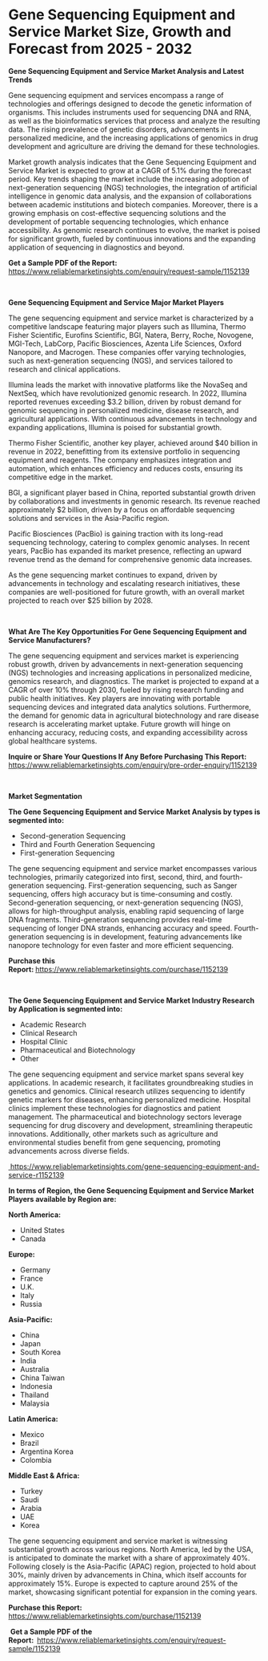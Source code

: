 <p><h1>Gene Sequencing Equipment and Service Market Size, Growth and Forecast from 2025 - 2032</h1></p><p><strong>Gene Sequencing Equipment and Service Market Analysis and Latest Trends</strong></p>
<p><p>Gene sequencing equipment and services encompass a range of technologies and offerings designed to decode the genetic information of organisms. This includes instruments used for sequencing DNA and RNA, as well as the bioinformatics services that process and analyze the resulting data. The rising prevalence of genetic disorders, advancements in personalized medicine, and the increasing applications of genomics in drug development and agriculture are driving the demand for these technologies.</p><p>Market growth analysis indicates that the Gene Sequencing Equipment and Service Market is expected to grow at a CAGR of 5.1% during the forecast period. Key trends shaping the market include the increasing adoption of next-generation sequencing (NGS) technologies, the integration of artificial intelligence in genomic data analysis, and the expansion of collaborations between academic institutions and biotech companies. Moreover, there is a growing emphasis on cost-effective sequencing solutions and the development of portable sequencing technologies, which enhance accessibility. As genomic research continues to evolve, the market is poised for significant growth, fueled by continuous innovations and the expanding application of sequencing in diagnostics and beyond.</p></p>
<p><strong>Get a Sample PDF of the Report:&nbsp;</strong> <a href="https://www.reliablemarketinsights.com/enquiry/request-sample/1152139?utm_campaign=3040&utm_medium=2&utm_source=Github&utm_content=ia&utm_term=13042025&utm_id=gene-sequencing-equipment-and-service">https://www.reliablemarketinsights.com/enquiry/request-sample/1152139</a></p>
<p>&nbsp;</p>
<p><strong>Gene Sequencing Equipment and Service Major Market Players</strong></p>
<p><p>The gene sequencing equipment and service market is characterized by a competitive landscape featuring major players such as Illumina, Thermo Fisher Scientific, Eurofins Scientific, BGI, Natera, Berry, Roche, Novogene, MGI-Tech, LabCorp, Pacific Biosciences, Azenta Life Sciences, Oxford Nanopore, and Macrogen. These companies offer varying technologies, such as next-generation sequencing (NGS), and services tailored to research and clinical applications.</p><p>Illumina leads the market with innovative platforms like the NovaSeq and NextSeq, which have revolutionized genomic research. In 2022, Illumina reported revenues exceeding $3.2 billion, driven by robust demand for genomic sequencing in personalized medicine, disease research, and agricultural applications. With continuous advancements in technology and expanding applications, Illumina is poised for substantial growth.</p><p>Thermo Fisher Scientific, another key player, achieved around $40 billion in revenue in 2022, benefitting from its extensive portfolio in sequencing equipment and reagents. The company emphasizes integration and automation, which enhances efficiency and reduces costs, ensuring its competitive edge in the market.</p><p>BGI, a significant player based in China, reported substantial growth driven by collaborations and investments in genomic research. Its revenue reached approximately $2 billion, driven by a focus on affordable sequencing solutions and services in the Asia-Pacific region.</p><p>Pacific Biosciences (PacBio) is gaining traction with its long-read sequencing technology, catering to complex genomic analyses. In recent years, PacBio has expanded its market presence, reflecting an upward revenue trend as the demand for comprehensive genomic data increases.</p><p>As the gene sequencing market continues to expand, driven by advancements in technology and escalating research initiatives, these companies are well-positioned for future growth, with an overall market projected to reach over $25 billion by 2028.</p></p>
<p>&nbsp;</p>
<p><strong>What Are The Key Opportunities For Gene Sequencing Equipment and Service Manufacturers?</strong></p>
<p><p>The gene sequencing equipment and services market is experiencing robust growth, driven by advancements in next-generation sequencing (NGS) technologies and increasing applications in personalized medicine, genomics research, and diagnostics. The market is projected to expand at a CAGR of over 10% through 2030, fueled by rising research funding and public health initiatives. Key players are innovating with portable sequencing devices and integrated data analytics solutions. Furthermore, the demand for genomic data in agricultural biotechnology and rare disease research is accelerating market uptake. Future growth will hinge on enhancing accuracy, reducing costs, and expanding accessibility across global healthcare systems.</p></p>
<p><strong>Inquire or Share Your Questions If Any Before Purchasing This Report:</strong> <a href="https://www.reliablemarketinsights.com/enquiry/pre-order-enquiry/1152139?utm_campaign=3040&utm_medium=2&utm_source=Github&utm_content=ia&utm_term=13042025&utm_id=gene-sequencing-equipment-and-service">https://www.reliablemarketinsights.com/enquiry/pre-order-enquiry/1152139</a></p>
<p>&nbsp;</p>
<p><strong>Market Segmentation</strong></p>
<p><strong>The Gene Sequencing Equipment and Service Market Analysis by types is segmented into:</strong></p>
<p><ul><li>Second-generation Sequencing</li><li>Third and Fourth Generation Sequencing</li><li>First-generation Sequencing</li></ul></p>
<p><p>The gene sequencing equipment and service market encompasses various technologies, primarily categorized into first, second, third, and fourth-generation sequencing. First-generation sequencing, such as Sanger sequencing, offers high accuracy but is time-consuming and costly. Second-generation sequencing, or next-generation sequencing (NGS), allows for high-throughput analysis, enabling rapid sequencing of large DNA fragments. Third-generation sequencing provides real-time sequencing of longer DNA strands, enhancing accuracy and speed. Fourth-generation sequencing is in development, featuring advancements like nanopore technology for even faster and more efficient sequencing.</p></p>
<p><strong>Purchase this Report:&nbsp;</strong><a href="https://www.reliablemarketinsights.com/purchase/1152139?utm_campaign=3040&utm_medium=2&utm_source=Github&utm_content=ia&utm_term=13042025&utm_id=gene-sequencing-equipment-and-service">https://www.reliablemarketinsights.com/purchase/1152139</a></p>
<p>&nbsp;</p>
<p><strong>The Gene Sequencing Equipment and Service Market Industry Research by Application is segmented into:</strong></p>
<p><ul><li>Academic Research</li><li>Clinical Research</li><li>Hospital Clinic</li><li>Pharmaceutical and Biotechnology</li><li>Other</li></ul></p>
<p><p>The gene sequencing equipment and service market spans several key applications. In academic research, it facilitates groundbreaking studies in genetics and genomics. Clinical research utilizes sequencing to identify genetic markers for diseases, enhancing personalized medicine. Hospital clinics implement these technologies for diagnostics and patient management. The pharmaceutical and biotechnology sectors leverage sequencing for drug discovery and development, streamlining therapeutic innovations. Additionally, other markets such as agriculture and environmental studies benefit from gene sequencing, promoting advancements across diverse fields.</p></p>
<p><a href="https://www.reliablemarketinsights.com/gene-sequencing-equipment-and-service-r1152139?utm_campaign=3040&utm_medium=2&utm_source=Github&utm_content=ia&utm_term=13042025&utm_id=gene-sequencing-equipment-and-service">&nbsp;https://www.reliablemarketinsights.com/gene-sequencing-equipment-and-service-r1152139</a></p>
<p><strong>In terms of Region, the Gene Sequencing Equipment and Service Market Players available by Region are:</strong></p>
<p>
    <p> <strong> North America: </strong>
        <ul>
            <li>United States</li>
            <li>Canada</li>
        </ul>
        </p> 
    <p> <strong> Europe: </strong>
        <ul>
            <li>Germany</li>
            <li>France</li>
            <li>U.K.</li>
            <li>Italy</li>
            <li>Russia</li>
        </ul>
        </p> 
    <p> <strong> Asia-Pacific: </strong>
        <ul>
            <li>China</li>
            <li>Japan</li>
            <li>South Korea</li>
            <li>India</li>
            <li>Australia</li>
            <li>China Taiwan</li>
            <li>Indonesia</li>
            <li>Thailand</li>
            <li>Malaysia</li>
        </ul>
        </p> 
    <p> <strong> Latin America: </strong>
        <ul>
            <li>Mexico</li>
            <li>Brazil</li>
            <li>Argentina Korea</li>
            <li>Colombia</li>
        </ul>
        </p> 
    <p> <strong> Middle East & Africa: </strong>
        <ul>
            <li>Turkey</li>
            <li>Saudi</li>
            <li>Arabia</li>
            <li>UAE</li>
            <li>Korea</li>
        </ul>
    </p>
    </p>
<p><p>The gene sequencing equipment and service market is witnessing substantial growth across various regions. North America, led by the USA, is anticipated to dominate the market with a share of approximately 40%. Following closely is the Asia-Pacific (APAC) region, projected to hold about 30%, mainly driven by advancements in China, which itself accounts for approximately 15%. Europe is expected to capture around 25% of the market, showcasing significant potential for expansion in the coming years.</p></p>
<p><strong>Purchase this Report: </strong><a href="https://www.reliablemarketinsights.com/purchase/1152139?utm_campaign=3040&utm_medium=2&utm_source=Github&utm_content=ia&utm_term=13042025&utm_id=gene-sequencing-equipment-and-service">https://www.reliablemarketinsights.com/purchase/1152139</a></p>
<p>&nbsp;<strong>Get a Sample PDF of the Report:&nbsp;&nbsp;</strong><a href="https://www.reliablemarketinsights.com/enquiry/request-sample/1152139?utm_campaign=3040&utm_medium=2&utm_source=Github&utm_content=ia&utm_term=13042025&utm_id=gene-sequencing-equipment-and-service">https://www.reliablemarketinsights.com/enquiry/request-sample/1152139</a></p>
<p><strong></strong></p>
<p><p></p><p></p><p></p></p>